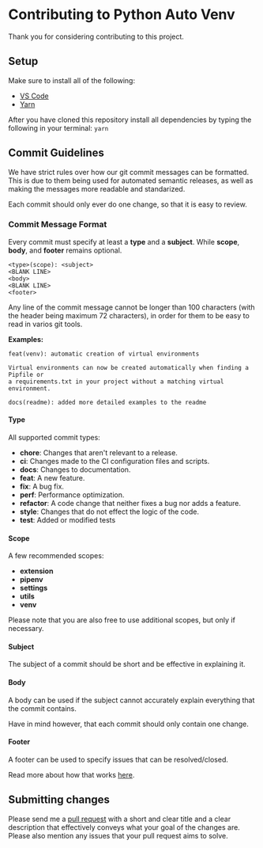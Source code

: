 # Contributing to Python Auto Venv

Thank you for considering contributing to this project.

## Setup

Make sure to install all of the following:

* [VS Code](https://code.visualstudio.com/Download)
* [Yarn](https://classic.yarnpkg.com/en/docs/install)

After you have cloned this repository install all dependencies by typing the following in your terminal:
`yarn`

## Commit Guidelines

We have strict rules over how our git commit messages can be formatted. This is due to them being used for automated semantic releases, as well as making the messages more readable and standarized.

Each commit should only ever do one change, so that it is easy to review.

### Commit Message Format

Every commit must specify at least a **type** and a **subject**. While **scope**, **body**, and **footer** remains optional.

```text
<type>(scope): <subject>
<BLANK LINE>
<body>
<BLANK LINE>
<footer>
```

Any line of the commit message cannot be longer than 100 characters (with the header being maximum 72 characters), in order for them to be easy to read in varios git tools.

**Examples:**

```text
feat(venv): automatic creation of virtual environments

Virtual environments can now be created automatically when finding a Pipfile or
a requirements.txt in your project without a matching virtual environment.
```

```text
docs(readme): added more detailed examples to the readme
```

#### Type

All supported commit types:

* **chore**: Changes that aren't relevant to a release.
* **ci**: Changes made to the CI configuration files and scripts.
* **docs**: Changes to documentation.
* **feat**: A new feature.
* **fix**: A bug fix.
* **perf**: Performance optimization.
* **refactor**: A code change that neither fixes a bug nor adds a feature.
* **style**: Changes that do not effect the logic of the code.
* **test**: Added or modified tests

#### Scope

A few recommended scopes:

* **extension**
* **pipenv**
* **settings**
* **utils**
* **venv**

Please note that you are also free to use additional scopes, but only if necessary.

#### Subject

The subject of a commit should be short and be effective in explaining it.

#### Body

A body can be used if the subject cannot accurately explain everything that the commit contains.

Have in mind however, that each commit should only contain one change.

#### Footer

A footer can be used to specify issues that can be resolved/closed.

Read more about how that works [here](https://help.github.com/en/github/managing-your-work-on-github/linking-a-pull-request-to-an-issue).

## Submitting changes

Please send me a [pull request](https://github.com/Whinarn/vscode-python-auto-venv/compare) with a short and clear title and a clear description that effectively conveys what your goal of the changes are. Please also mention any issues that your pull request aims to solve.
